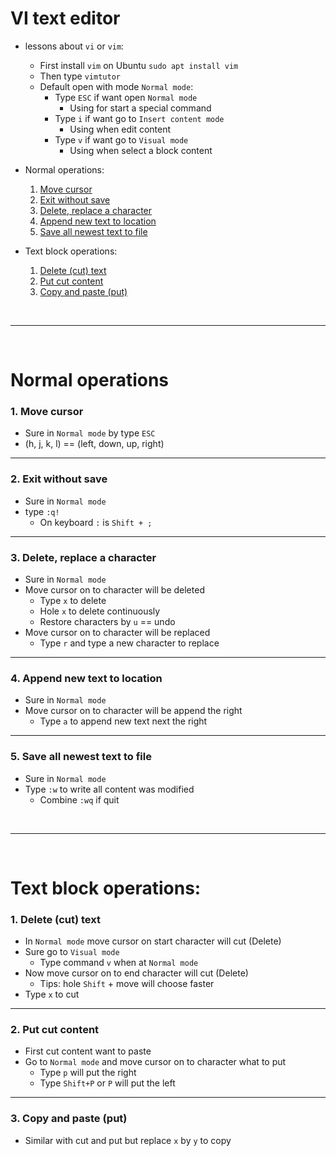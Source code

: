 # VI text editor
- lessons about `vi` or `vim`:
    - First install `vim` on Ubuntu `sudo apt install vim`
    - Then type `vimtutor`
    - Default open with mode `Normal mode`:
        - Type `ESC` if want open `Normal mode`
            - Using for start a special command
        - Type `i` if want go to `Insert content mode`
            - Using when edit content
        - Type `v` if want go to `Visual mode`
            - Using when select a block content

- Normal operations:
    1. [Move cursor](#1-move-cursor)
    2. [Exit without save](#2-exit-without-save)
    3. [Delete, replace a character](#3-delete-replace-a-character)
    4. [Append new text to location](#4-append-new-text-to-location)
    5. [Save all newest text to file](#5-save-all-newest-text-to-file)

- Text block operations:
    1. [Delete (cut) text](#1-delete-cut-text)
    2. [Put cut content](#2-put-cut-content)
    3. [Copy and paste (put)](#3-copy-and-paste-put)

<br><hr><br>

# Normal operations
### 1. Move cursor
- Sure in `Normal mode` by type `ESC`
- (h, j, k, l) == (left, down, up, right)
---
### 2. Exit without save
- Sure in `Normal mode`
- type `:q!`
    - On keyboard `:` is `Shift + ;`
---
### 3. Delete, replace a character
- Sure in `Normal mode`
- Move cursor on to character will be deleted
    - Type `x` to delete
    - Hole `x` to delete continuously
    - Restore characters by `u` == undo
- Move cursor on to character will be replaced
    - Type `r` and type a new character to replace 
---
### 4. Append new text to location
- Sure in `Normal mode`
- Move cursor on to character will be append the right
    - Type `a` to append new text next the right
---
### 5. Save all newest text to file
- Sure in `Normal mode`
- Type `:w` to write all content was modified
    - Combine `:wq` if quit

<br><hr><br>

# Text block operations:
### 1. Delete (cut) text
- In `Normal mode` move cursor on start character will cut (Delete)
- Sure go to `Visual mode`
    - Type command `v` when at `Normal mode`
- Now move cursor on to end character will cut (Delete)
    - Tips: hole `Shift` + move will choose faster
- Type `x` to cut
---
### 2. Put cut content
- First cut content want to paste
- Go to `Normal mode` and move cursor on to character what to put
    - Type `p` will put the right
    - Type `Shift+P` or `P` will put the left
---
### 3. Copy and paste (put)
- Similar with cut and put but replace `x` by `y` to copy